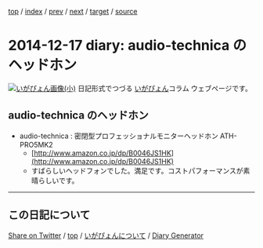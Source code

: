 [top](../index.html) 
 / [index](index.html) 
 / [prev](ig141204.html) 
 / [next](ig141222.html) 
 / [target](https://igapyon.github.io/diary/2014/ig141217.html) 
 / [source](https://github.com/igapyon/diary/blob/gh-pages/2014/ig141217.src.md) 

2014-12-17 diary: audio-technica のヘッドホン
=====================================================================================================
[![いがぴょん画像(小)](https://igapyon.github.io/diary/images/iga200306s.jpg "いがぴょん")](https://igapyon.github.io/diary/memo/memoigapyon.html) 日記形式でつづる [いがぴょん](https://igapyon.github.io/diary/memo/memoigapyon.html)コラム ウェブページです。

## audio-technica のヘッドホン


* audio-technica : 密閉型プロフェッショナルモニターヘッドホン ATH-PRO5MK2
  * [http://www.amazon.co.jp/dp/B0046JS1HK](http://www.amazon.co.jp/dp/B0046JS1HK)
  * すばらしいヘッドフォンでした。満足です。コストパフォーマンスが素晴らしいです。


----------------------------------------------------------------------------------------------------

## この日記について

[Share on Twitter](https://twitter.com/intent/tweet?hashtags=igapyon%2Cdiary%2C%E3%81%84%E3%81%8C%E3%81%B4%E3%82%87%E3%82%93&text=audio-technica+%E3%81%AE%E3%83%98%E3%83%83%E3%83%89%E3%83%9B%E3%83%B3&url=https%3A%2F%2Figapyon.github.io%2Fdiary%2F2014%2Fig141217.html) / [top](../index.html) / [いがぴょんについて](https://igapyon.github.io/diary/memo/memoigapyon.html) / [Diary Generator](https://github.com/igapyon/igapyonv3)
